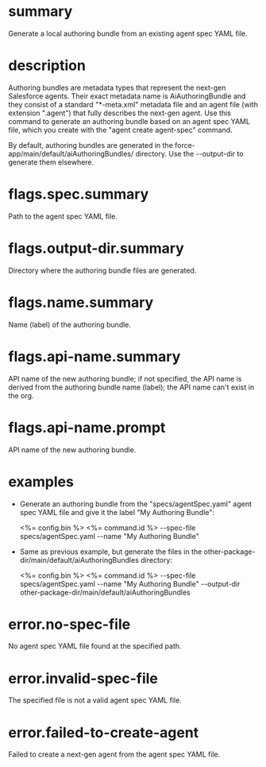 # summary

Generate a local authoring bundle from an existing agent spec YAML file.

# description

Authoring bundles are metadata types that represent the next-gen Salesforce agents. Their exact metadata name is AiAuthoringBundle and they consist of a standard "\*-meta.xml" metadata file and an agent file (with extension ".agent") that fully describes the next-gen agent. Use this command to generate an authoring bundle based on an agent spec YAML file, which you create with the "agent create agent-spec" command.

By default, authoring bundles are generated in the force-app/main/default/aiAuthoringBundles/<api-name> directory. Use the --output-dir to generate them elsewhere.

# flags.spec.summary

Path to the agent spec YAML file.

# flags.output-dir.summary

Directory where the authoring bundle files are generated.

# flags.name.summary

Name (label) of the authoring bundle.

# flags.api-name.summary

API name of the new authoring bundle; if not specified, the API name is derived from the authoring bundle name (label); the API name can't exist in the org.

# flags.api-name.prompt

API name of the new authoring bundle.

# examples

- Generate an authoring bundle from the "specs/agentSpec.yaml" agent spec YAML file and give it the label "My Authoring Bundle":

  <%= config.bin %> <%= command.id %> --spec-file specs/agentSpec.yaml --name "My Authoring Bundle"

- Same as previous example, but generate the files in the other-package-dir/main/default/aiAuthoringBundles directory:

  <%= config.bin %> <%= command.id %> --spec-file specs/agentSpec.yaml --name "My Authoring Bundle" --output-dir other-package-dir/main/default/aiAuthoringBundles

# error.no-spec-file

No agent spec YAML file found at the specified path.

# error.invalid-spec-file

The specified file is not a valid agent spec YAML file.

# error.failed-to-create-agent

Failed to create a next-gen agent from the agent spec YAML file.
